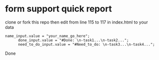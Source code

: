 # form support quick report

clone or fork this repo
then edit from line 115 to 117 in index.html to your data

```
name_input.value = "your_name_go_here";
      done_input.value = "#Done: \n-task1...\n-task2...";
      need_to_do_input.value = "#Need_to_do: \n-task3...\n-task4...";
```

Done
